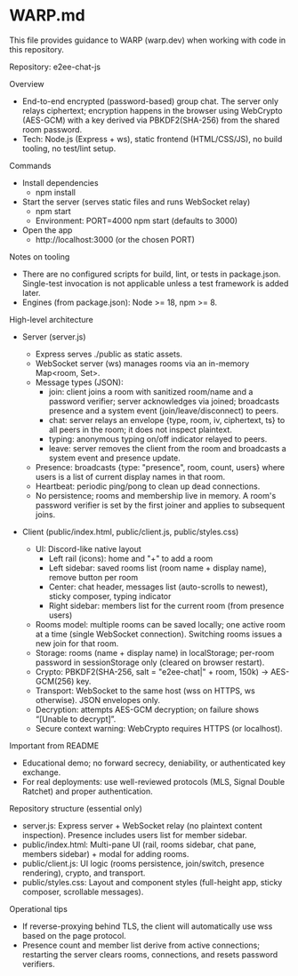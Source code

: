# WARP.md

This file provides guidance to WARP (warp.dev) when working with code in this repository.

Repository: e2ee-chat-js

Overview
- End-to-end encrypted (password-based) group chat. The server only relays ciphertext; encryption happens in the browser using WebCrypto (AES-GCM) with a key derived via PBKDF2(SHA-256) from the shared room password.
- Tech: Node.js (Express + ws), static frontend (HTML/CSS/JS), no build tooling, no test/lint setup.

Commands
- Install dependencies
  - npm install
- Start the server (serves static files and runs WebSocket relay)
  - npm start
  - Environment: PORT=4000 npm start (defaults to 3000)
- Open the app
  - http://localhost:3000 (or the chosen PORT)

Notes on tooling
- There are no configured scripts for build, lint, or tests in package.json. Single-test invocation is not applicable unless a test framework is added later.
- Engines (from package.json): Node >= 18, npm >= 8.

High-level architecture
- Server (server.js)
  - Express serves ./public as static assets.
  - WebSocket server (ws) manages rooms via an in-memory Map<room, Set<ws>>.
  - Message types (JSON):
    - join: client joins a room with sanitized room/name and a password verifier; server acknowledges via joined; broadcasts presence and a system event (join/leave/disconnect) to peers.
    - chat: server relays an envelope {type, room, iv, ciphertext, ts} to all peers in the room; it does not inspect plaintext.
    - typing: anonymous typing on/off indicator relayed to peers.
    - leave: server removes the client from the room and broadcasts a system event and presence update.
  - Presence: broadcasts {type: "presence", room, count, users} where users is a list of current display names in that room.
  - Heartbeat: periodic ping/pong to clean up dead connections.
  - No persistence; rooms and membership live in memory. A room's password verifier is set by the first joiner and applies to subsequent joins.

- Client (public/index.html, public/client.js, public/styles.css)
  - UI: Discord-like native layout
    - Left rail (icons): home and "+" to add a room
    - Left sidebar: saved rooms list (room name + display name), remove button per room
    - Center: chat header, messages list (auto-scrolls to newest), sticky composer, typing indicator
    - Right sidebar: members list for the current room (from presence users)
  - Rooms model: multiple rooms can be saved locally; one active room at a time (single WebSocket connection). Switching rooms issues a new join for that room.
  - Storage: rooms (name + display name) in localStorage; per-room password in sessionStorage only (cleared on browser restart).
  - Crypto: PBKDF2(SHA-256, salt = "e2ee-chat|" + room, 150k) -> AES-GCM(256) key.
  - Transport: WebSocket to the same host (wss on HTTPS, ws otherwise). JSON envelopes only.
  - Decryption: attempts AES-GCM decryption; on failure shows “[Unable to decrypt]”.
  - Secure context warning: WebCrypto requires HTTPS (or localhost).

Important from README
- Educational demo; no forward secrecy, deniability, or authenticated key exchange.
- For real deployments: use well-reviewed protocols (MLS, Signal Double Ratchet) and proper authentication.

Repository structure (essential only)
- server.js: Express server + WebSocket relay (no plaintext content inspection). Presence includes users list for member sidebar.
- public/index.html: Multi-pane UI (rail, rooms sidebar, chat pane, members sidebar) + modal for adding rooms.
- public/client.js: UI logic (rooms persistence, join/switch, presence rendering), crypto, and transport.
- public/styles.css: Layout and component styles (full-height app, sticky composer, scrollable messages).

Operational tips
- If reverse-proxying behind TLS, the client will automatically use wss based on the page protocol.
- Presence count and member list derive from active connections; restarting the server clears rooms, connections, and resets password verifiers.
